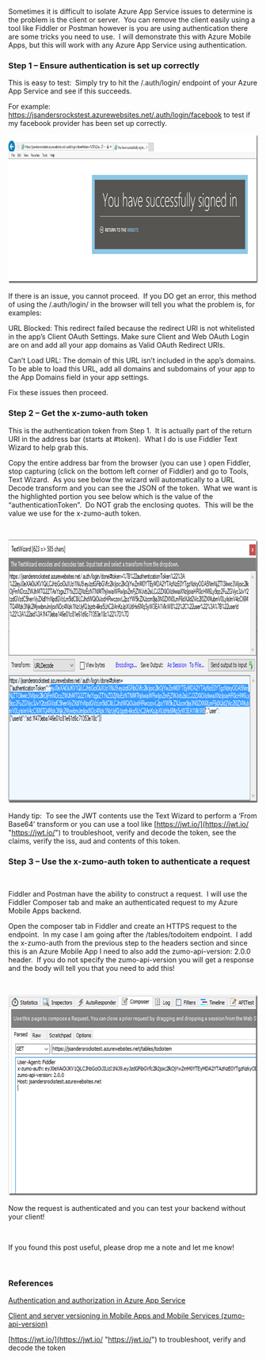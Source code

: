 Sometimes it is difficult to isolate Azure App Service issues to determine is the problem is the client or server.&nbsp; You can remove the client easily using a tool like Fiddler or Postman however is you are using authentication there are some tricks you need to use.&nbsp; I will demonstrate this with Azure Mobile Apps, but this will work with any Azure App Service using authentication.

### Step 1 – Ensure authentication is set up correctly

This is easy to test:&nbsp; Simply try to hit the /.auth/login/<provider> endpoint of your Azure App Service and see if this succeeds.

For example:&nbsp; https://jsandersrockstest.azurewebsites.net/.auth/login/facebook to test if my facebook provider has been set up correctly.

[<img loading="lazy" title="capture20161110105813225" style="border-left-width: 0px;border-right-width: 0px;border-bottom-width: 0px;padding-top: 0px;padding-left: 0px;padding-right: 0px;border-top-width: 0px" border="0" alt="capture20161110105813225" src="/assets/images/2016/11/capture20161110105813225_thumb.png" width="917" height="301" />](/assets/images/2016/11/capture20161110105813225.png)

If there is an issue, you cannot proceed.&nbsp; If you DO get an error, this method of using the /.auth/login/<provider> in the browser will tell you what the problem is, for examples:

URL Blocked: This redirect failed because the redirect URI is not whitelisted in the app’s Client OAuth Settings. Make sure Client and Web OAuth Login are on and add all your app domains as Valid OAuth Redirect URIs. 

Can&#8217;t Load URL: The domain of this URL isn&#8217;t included in the app&#8217;s domains. To be able to load this URL, add all domains and subdomains of your app to the App Domains field in your app settings. 

Fix these issues then proceed. 

### Step 2 – Get the x-zumo-auth token

This is the authentication token from Step 1.&nbsp; It is actually part of the return URI in the address bar (starts at #token).&nbsp; What I do is use Fiddler Text Wizard to help grab this.

Copy the entire address bar from the browser (you can use <ctrl><a> <ctrl><c>) open Fiddler, stop capturing (click on the bottom left corner of Fiddler) and go to Tools, Text Wizard.&nbsp; As you see below the wizard will automatically to a URL Decode transform and you can see the JSON of the token.&nbsp; What we want is the highlighted portion you see below which is the value of the “authenticationToken”.&nbsp; Do NOT grab the enclosing quotes.&nbsp; This will be the value we use for the x-zumo-auth token.

&nbsp;

[<img loading="lazy" title="capture20161110113903465" style="border-left-width: 0px;border-right-width: 0px;border-bottom-width: 0px;padding-top: 0px;padding-left: 0px;padding-right: 0px;border-top-width: 0px" border="0" alt="capture20161110113903465" src="/assets/images/2016/11/capture20161110113903465_thumb.png" width="856" height="532" />](/assets/images/2016/11/capture20161110113903465.png)

Handy tip:&nbsp; To see the JWT contents use the Text Wizard to perform a ‘From Base64’ transform or you can use a tool like [https://jwt.io/](https://jwt.io/ "https://jwt.io/") to troubleshoot, verify and decode the token, see the claims, verify the iss, aud and contents of this token.

### Step 3 – Use the x-zumo-auth token to authenticate a request

&nbsp;

Fiddler and Postman have the ability to construct a request.&nbsp; I will use the Fiddler Composer tab and make an authenticated request to my Azure Mobile Apps backend.

Open the composer tab in Fiddler and create an HTTPS request to the endpoint.&nbsp; In my case I am going after the /tables/todoitem endpoint.&nbsp; I add the x-zumo-auth from the previous step to the headers section and since this is an Azure Mobile App I need to also add the zumo-api-version: 2.0.0 header.&nbsp; If you do not specify the zumo-api-version you will get a response and the body will tell you that you need to add this!

&nbsp;

[<img loading="lazy" title="capture20161110114732831" style="border-left-width: 0px;border-right-width: 0px;border-bottom-width: 0px;padding-top: 0px;padding-left: 0px;padding-right: 0px;border-top-width: 0px" border="0" alt="capture20161110114732831" src="/assets/images/2016/11/capture20161110114732831_thumb.png" width="619" height="406" />](/assets/images/2016/11/capture20161110114732831.png)

Now the request is authenticated and you can test your backend without your client!

&nbsp;

If you found this post useful, please drop me a note and let me know!

&nbsp;

### References

<a title="https://azure.microsoft.com/en-us/documentation/articles/app-service-authentication-overview/" href="https://azure.microsoft.com/en-us/documentation/articles/app-service-authentication-overview/" target="_blank">Authentication and authorization in Azure App Service</a>

<a title="https://azure.microsoft.com/en-us/documentation/articles/app-service-mobile-client-and-server-versioning/" href="https://azure.microsoft.com/en-us/documentation/articles/app-service-mobile-client-and-server-versioning/" target="_blank">Client and server versioning in Mobile Apps and Mobile Services (zumo-api-version)</a>

[https://jwt.io/](https://jwt.io/ "https://jwt.io/") to troubleshoot, verify and decode the token